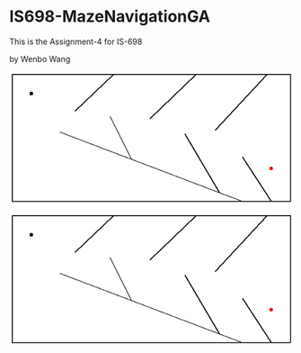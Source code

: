 # IS698-MazeNavigationGA

This is the Assignment-4 for IS-698

by Wenbo Wang

![Output1](output/medium_maze1.gif)

![Output2](output/medium_maze2.gif)